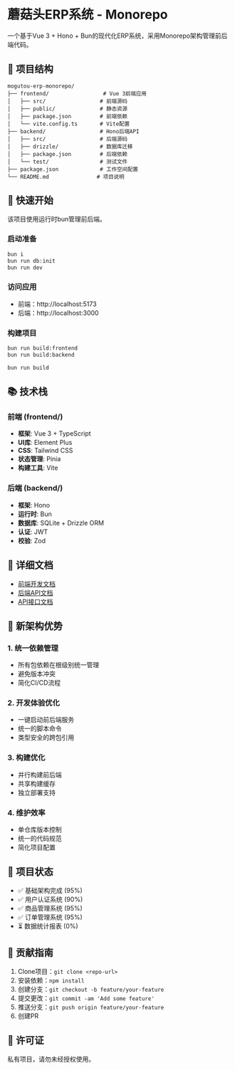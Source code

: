 # 蘑菇头ERP系统 - Monorepo

一个基于Vue 3 + Hono + Bun的现代化ERP系统，采用Monorepo架构管理前后端代码。

## 📁 **项目结构**

```
mogutou-erp-monorepo/
├── frontend/                 # Vue 3前端应用
│   ├── src/                 # 前端源码
│   ├── public/              # 静态资源
│   ├── package.json         # 前端依赖
│   └── vite.config.ts       # Vite配置
├── backend/                 # Hono后端API
│   ├── src/                 # 后端源码
│   ├── drizzle/             # 数据库迁移
│   ├── package.json         # 后端依赖
│   └── test/                # 测试文件
├── package.json             # 工作空间配置
└── README.md               # 项目说明
```

## 🚀 **快速开始**

该项目使用运行时bun管理前后端。

### 启动准备

```bash
bun i
bun run db:init
bun run dev
```

### 访问应用
- 前端：http://localhost:5173
- 后端：http://localhost:3000

### 构建项目

```bash
bun run build:frontend
bun run build:backend
```

```bash
bun run build
```


## 📚 **技术栈**

### 前端 (frontend/)
- **框架**: Vue 3 + TypeScript
- **UI库**: Element Plus
- **CSS**: Tailwind CSS
- **状态管理**: Pinia
- **构建工具**: Vite

### 后端 (backend/)
- **框架**: Hono
- **运行时**: Bun
- **数据库**: SQLite + Drizzle ORM
- **认证**: JWT
- **校验**: Zod

## 📖 **详细文档**

- [前端开发文档](./README_FRONTEND.md)
- [后端API文档](./README_backend.md)
- [API接口文档](./API_DOCUMENTATION.md)

## 🎯 **新架构优势**

### 1. **统一依赖管理**
- 所有包依赖在根级别统一管理
- 避免版本冲突
- 简化CI/CD流程

### 2. **开发体验优化**
- 一键启动前后端服务
- 统一的脚本命令
- 类型安全的跨包引用

### 3. **构建优化**
- 并行构建前后端
- 共享构建缓存
- 独立部署支持

### 4. **维护效率**
- 单仓库版本控制
- 统一的代码规范
- 简化项目配置

## 🚦 **项目状态**

- ✅ 基础架构完成 (95%)
- ✅ 用户认证系统 (90%)  
- ✅ 商品管理系统 (95%)
- ✅ 订单管理系统 (95%)
- ⏳ 数据统计报表 (0%)

## 📝 **贡献指南**

1. Clone项目：`git clone <repo-url>`
2. 安装依赖：`npm install`
3. 创建分支：`git checkout -b feature/your-feature`
4. 提交更改：`git commit -am 'Add some feature'`
5. 推送分支：`git push origin feature/your-feature`
6. 创建PR

## 📄 **许可证**

私有项目，请勿未经授权使用。
